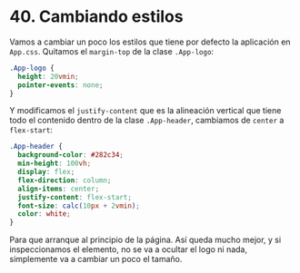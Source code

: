 # 40. Cambiando estilos

Vamos a cambiar un poco los estilos que tiene por defecto la aplicación en `App.css`. Quitamos el `margin-top` de la clase `.App-logo`:

```css
.App-logo {
  height: 20vmin;
  pointer-events: none;
}
```

Y modificamos el `justify-content` que es la alineación vertical que tiene todo el contenido dentro de la clase `.App-header`, cambiamos de `center` a `flex-start`:

```css
.App-header {
  background-color: #282c34;
  min-height: 100vh;
  display: flex;
  flex-direction: column;
  align-items: center;
  justify-content: flex-start;
  font-size: calc(10px + 2vmin);
  color: white;
}
```

Para que arranque al principio de la página. Así queda mucho mejor, y si inspeccionamos el elemento, no se va a ocultar el logo ni nada,
simplemente va a cambiar un poco el tamaño.